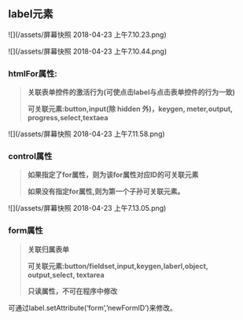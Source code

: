 ## label元素

![](/assets/屏幕快照 2018-04-23 上午7.10.23.png)

![](/assets/屏幕快照 2018-04-23 上午7.10.44.png)

### htmlFor属性:

> **关联表单控件的激活行为\(可使点击label与点击表单控件的行为一致\)**
>
> **可关联元素:button,input\(除 hidden 外\)，keygen, meter,output, progress,select,textaea**

![](/assets/屏幕快照 2018-04-23 上午7.11.58.png)

### control属性

> **如果指定了for属性，则为该for属性对应ID的可关联元素**
>
> **如果没有指定for属性,则为第一个子孙可关联元素。**

![](/assets/屏幕快照 2018-04-23 上午7.13.05.png)

### form属性

> **关联归属表单**
>
> **可关联元素:button/fieldset,input,keygen,laberl,object, output,select, textarea**
>
> **只读属性，不可在程序中修改**

可通过label.setAttribute\(‘form’,’newFormID’\)来修改。
















































